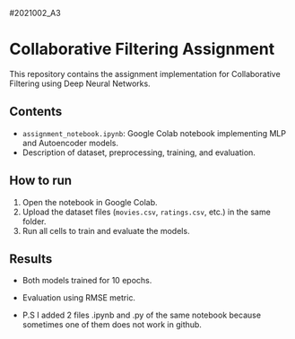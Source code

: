 #2021002_A3
# Collaborative Filtering Assignment

This repository contains the assignment implementation for Collaborative Filtering using Deep Neural Networks.

## Contents

- `assignment_notebook.ipynb`: Google Colab notebook implementing MLP and Autoencoder models.
- Description of dataset, preprocessing, training, and evaluation.

## How to run

1. Open the notebook in Google Colab.
2. Upload the dataset files (`movies.csv`, `ratings.csv`, etc.) in the same folder.
3. Run all cells to train and evaluate the models.

## Results

- Both models trained for 10 epochs.
- Evaluation using RMSE metric.

- P.S I added 2 files .ipynb and .py of the same notebook because sometimes one of them does not work in github.
